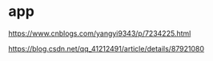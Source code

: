 # app

https://www.cnblogs.com/yangyi9343/p/7234225.html

https://blog.csdn.net/qq_41212491/article/details/87921080
